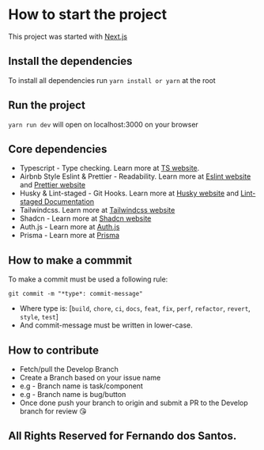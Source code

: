 # How to start the project

This project was started with [Next.js](https://nextjs.org/)

## Install the dependencies

To install all dependencies run `yarn install or yarn` at the root

## Run the project

`yarn run dev` will open on localhost:3000 on your browser

## Core dependencies

- Typescript - Type checking. Learn more at [TS website](https://typescriptlang.org/).
- Airbnb Style Eslint & Prettier - Readability. Learn more at [Eslint website](https://eslint.org/) and [Prettier website](https://prettier.io/)
- Husky & Lint-staged - Git Hooks. Learn more at [Husky website](https://typicode.github.io) and [Lint-staged Documentation](https://github.com/okonet/lint-staged)
- Tailwindcss. Learn more at [Tailwindcss website](https://tailwindcss.com/)
- Shadcn - Learn more at [Shadcn website](https://ui.shadcn.com/docs)
- Auth.js - Learn more at [Auth.js](https://authjs.dev/)
- Prisma - Learn more at [Prisma](https://www.prisma.io/)

## How to make a commmit
 To make a commit must be used a following rule:

 `git commit -m "*type*: commit-message"`

 - Where type is: [`build`, `chore`, `ci`, `docs`, `feat`, `fix`, `perf`, `refactor`, `revert`, `style`, `test`]
 - And commit-message must be written in lower-case.

 ## How to contribute

 - Fetch/pull the Develop Branch
 - Create a Branch based on your issue name
  - e.g - Branch name is task/component
  - e.g - Branch name is bug/button
- Once done push your branch to origin and submit a PR to the Develop branch for review 😘

## All Rights Reserved for Fernando dos Santos.
